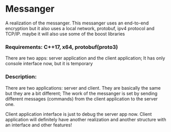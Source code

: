 # Messanger
A realization of the messanger. This messanger uses an end-to-end encryption but it also uses a local network, protobuf, ipv4 protocol and TCP/IP. maybe it will also use some of the boost libraries

### Requirements: C++17, x64, protobuf(proto3)
There are two apps: server application and the client application;
It has only console interface now, but it is temporary

### Description:
There are two applications: server and client. They are basically the same but they are a bit different;
The work of the messanger is set by sending different messages (commands) from the client application to the server one.


Client application interface is just to debug the server app now. Client application will definitely have another realization and another structure with an interface and other features! 
